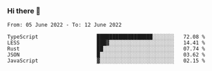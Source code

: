 ### Hi there 👋

<!--START_SECTION:waka-->

```text
From: 05 June 2022 - To: 12 June 2022

TypeScript                   ██████████████████░░░░░░░   72.08 %
LESS                         ███▓░░░░░░░░░░░░░░░░░░░░░   14.41 %
Rust                         ██░░░░░░░░░░░░░░░░░░░░░░░   07.74 %
JSON                         █░░░░░░░░░░░░░░░░░░░░░░░░   03.62 %
JavaScript                   ▓░░░░░░░░░░░░░░░░░░░░░░░░   02.15 %
```

<!--END_SECTION:waka-->

<!--
**jtaox/jtaox** is a ✨ _special_ ✨ repository because its `README.md` (this file) appears on your GitHub profile.

Here are some ideas to get you started:

- 🔭 I’m currently working on ...
- 🌱 I’m currently learning ...
- 👯 I’m looking to collaborate on ...
- 🤔 I’m looking for help with ...
- 💬 Ask me about ...
- 📫 How to reach me: ...
- 😄 Pronouns: ...
- ⚡ Fun fact: ...
-->
